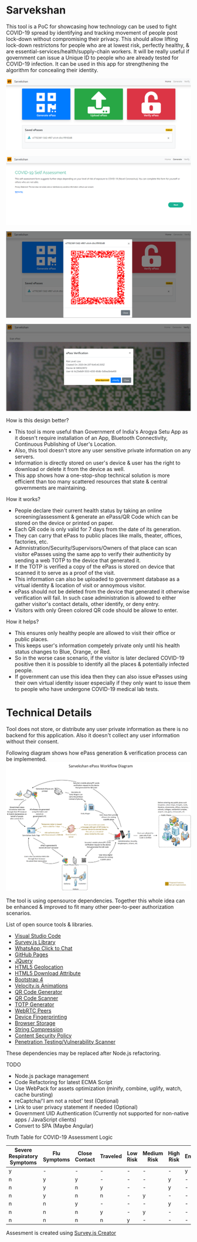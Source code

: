# Sarvekshan
 
This tool is a PoC for showcasing how technology can be used to fight COVID-19 spread by identifying and tracking movement of people post lock-down without compromising their privacy. This should allow lifting lock-down restrictons for people who are at lowest risk, perfectly healthy, & are essential-services/health/supply-chain workers. It will be really useful if government can issue a Unique ID to  people who are already tested for COVID-19 infection. It can be used in this app for strengthening the algorithm for concealing their identity.

![Home Page](https://github.com/kaizenberg/Sarvekshan/blob/master/home.png)

![Answer Survey](https://github.com/kaizenberg/Sarvekshan/blob/master/generate.png)

![Verify ePass](https://github.com/kaizenberg/Sarvekshan/blob/master/view.png)

![Verify ePass](https://github.com/kaizenberg/Sarvekshan/blob/master/verify.png)

How is this design better?
- This tool is more useful than Government of India's Arogya Setu App as it doesn't require installation of an App, Bluetooth Connectivity, Continuous Publishing of User's Location.
- Also, this tool doesn't store any user sensitive private information on any servers.
- Information is directly stored on user's device & user has the right to download or delete it from the device as well.
- This app shows how a one-stop-shop technical solution is more efficient than too many scattered resources that state & central governments are maintaining.
 
How it works?
- People declare their current health status by taking an online screening/assessment & generate an ePass/QR Code which can be stored on the device or printed on paper.
- Each QR code is only valid for 7 days from the date of its generation.
- They can carry that ePass to public places like malls, theater, offices, factories, etc.
- Admnistration/Security/Supervisors/Owners of that place can scan visitor ePasses using the same app to verify their authenticity by sending a web TOTP to the device that generated it.
- If the TOTP is verified a copy of the ePass is stored on device that scanned it to serve as a proof of the visit.
- This information can also be uploaded to government database as a virtual identity & location of visit or annoymous visitor.
- ePass should not be deleted from the device that generated it otherwise verification will fail. In such case administration is allowed to either gather visitor's contact details, other identify, or deny entry.
- Visitors with only Green colored QR code should be allowe to enter.

How it helps?
- This ensures only healthy people are allowed to visit their office or public places.
- This keeps user's information competely private only until his health status changes to Blue, Orange, or Red.
- So in the worse case scenario, if the visitor is later declared COVID-19 positive then it is possible to identify all the places & potentially infected people.
- If government can use this idea then they can also issue ePasses using their own virtual identity issuer especially if they only want to issue them to people who have undergone COVID-19 medical lab tests.

# Technical Details

Tool does not store, or distribute any user private information as there is no backend for this application. Also it doesn't collect any user information without their consent.

Following diagram shows how ePass generation & verification process can be implemented.
![Workflow Diagram](https://github.com/kaizenberg/Sarvekshan/blob/master/Sarvekshan%20-%20ePass%20Workflow.png)

The tool is using opensource dependencies. Together this whole idea can be enhanced & improved to fit many other peer-to-peer authorization scenarios.

List of open source tools & libraries.
- [Visual Studio Code](https://code.visualstudio.com/)
- [Survey.js Library](https://surveyjs.io/Overview/Library)
- [WhatsApp Click to Chat](https://faq.whatsapp.com/en/android/26000030/)
- [GitHub Pages](https://pages.github.com/)
- [JQuery](https://jquery.com/download/)
- [HTML5 Geolocation](https://www.w3schools.com/html/html5_geolocation.asp)
- [HTML5 Download Attribute](https://www.w3schools.com/tags/att_a_download.asp)
- [Bootstrap 4](https://getbootstrap.com/docs/4.4/getting-started/introduction/)
- [Velocity.js Animations](http://velocityjs.org/)
- [QR Code Generator](https://github.com/lifthrasiir/qr.js)
- [QR Code Scanner](https://github.com/robinsonmax/QR-Code-Scanner)
- [TOTP Generator](https://github.com/jiangts/JS-OTP)
- [WebRTC Peers](https://github.com/peers/peerjs)
- [Device Fingerprinting](https://github.com/jackspirou/clientjs)
- [Browser Storage](https://github.com/localForage/localForage)
- [String Compression](https://github.com/pieroxy/lz-string)
- [Content Security Policy](https://developer.mozilla.org/en-US/docs/Web/HTTP/CSP)
- [Penetration Testing/Vulnerability Scanner](https://observatory.mozilla.org/)

These dependencies may be replaced after Node.js refactoring.

TODO
- Node.js package management
- Code Refactoring for latest ECMA Script
- Use WebPack for assets optimization (minify, combine, uglify, watch, cache bursting)
- reCaptcha/'I am not a robot' test (Optional)
- Link to user privacy statement if needed (Optional)
- Government UID Authentication (Currently not supported for non-native apps / JavaScript clients)
- Convert to SPA (Maybe Angular)

Truth Table for COVID-19 Assessment Logic

|Severe Respiratory Symptoms|Flu Symptoms|Close Contact|Traveled|Low Risk|Medium Risk|High Risk|Emergency|
|-|-|-|-|-|-|-|-|
|y|-|-|-|-|-|-|y|
|n|y|y|-|-|-|y|-|
|n|y|n|y|-|-|y|-|
|n|y|n|n|-|y|-|-|
|n|n|y|-|-|-|y|-|
|n|n|n|y|-|y|-|-|
|n|n|n|n|y|-|-|-|

Assesment is created using [Survey.js Creator](https://surveyjs.io/create-survey)
